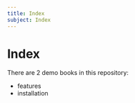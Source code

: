 ```yaml
---
title: Index
subject: Index
---
```


# Index

There are 2 demo books in this repository:

- features
- installation
